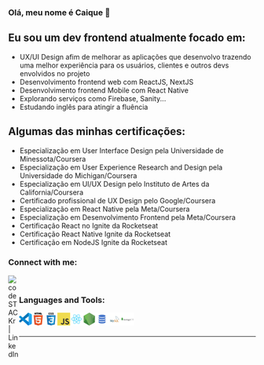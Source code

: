 ### Olá, meu nome é Caique 👋

## Eu sou um dev frontend atualmente focado em:

- UX/UI Design afim de melhorar as aplicações que desenvolvo trazendo uma melhor experiência para os usuários, clientes e outros devs envolvidos no projeto
- Desenvolvimento frontend web com ReactJS, NextJS
- Desenvolvimento frontend Mobile com React Native
- Explorando serviços como Firebase, Sanity...
- Estudando inglês para atingir a fluência

## Algumas das minhas certificações:

- Especialização em User Interface Design pela Universidade de Minessota/Coursera
- Especialização em User Experience Research and Design pela Universidade do Michigan/Coursera
- Especialização em UI/UX Design pelo Instituto de Artes da California/Coursera
- Certificado profissional de UX Design pelo Google/Coursera
- Especialização em React Native pela Meta/Coursera
- Especialização em Desenvolvimento Frontend pela Meta/Coursera
- Certificação React no Ignite da Rocketseat
- Certificação React Native Ignite da Rocketseat
- Certificação em NodeJS Ignite da Rocketseat

### Connect with me:

[<img align="left" alt="codeSTACKr | LinkedIn" width="22px" src="https://cdn.jsdelivr.net/npm/simple-icons@v3/icons/linkedin.svg" />][linkedin]

<br />

### Languages and Tools:

<img align="left" alt="Visual Studio Code" width="26px" src="https://raw.githubusercontent.com/github/explore/80688e429a7d4ef2fca1e82350fe8e3517d3494d/topics/visual-studio-code/visual-studio-code.png" />
<img align="left" alt="HTML5" width="26px" src="https://raw.githubusercontent.com/github/explore/80688e429a7d4ef2fca1e82350fe8e3517d3494d/topics/html/html.png" />
<img align="left" alt="CSS3" width="26px" src="https://raw.githubusercontent.com/github/explore/80688e429a7d4ef2fca1e82350fe8e3517d3494d/topics/css/css.png" />
<img align="left" alt="JavaScript" width="26px" src="https://raw.githubusercontent.com/github/explore/80688e429a7d4ef2fca1e82350fe8e3517d3494d/topics/javascript/javascript.png" />
<img align="left" alt="React" width="26px" src="https://raw.githubusercontent.com/github/explore/80688e429a7d4ef2fca1e82350fe8e3517d3494d/topics/react/react.png" />
<img align="left" alt="Node.js" width="26px" src="https://raw.githubusercontent.com/github/explore/80688e429a7d4ef2fca1e82350fe8e3517d3494d/topics/nodejs/nodejs.png" />
<img align="left" alt="SQL" width="26px" src="https://raw.githubusercontent.com/github/explore/80688e429a7d4ef2fca1e82350fe8e3517d3494d/topics/sql/sql.png" />
<img align="left" alt="MySQL" width="26px" src="https://raw.githubusercontent.com/github/explore/80688e429a7d4ef2fca1e82350fe8e3517d3494d/topics/mysql/mysql.png" />
<img align="left" alt="MongoDB" width="26px" src="https://raw.githubusercontent.com/github/explore/80688e429a7d4ef2fca1e82350fe8e3517d3494d/topics/mongodb/mongodb.png" />


<br />
<br />

---

</details>

[linkedin]: https://www.linkedin.com/in/caique-moreira-390539193/
